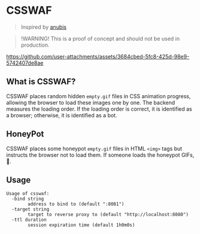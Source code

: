 # CSSWAF

> Inspired by [anubis](https://github.com/TecharoHQ/anubis)

> !WARNING! This is a proof of concept and should not be used in production.

https://github.com/user-attachments/assets/3684cbed-5fc8-425d-98e9-5742407de8ae

## What is CSSWAF?

CSSWAF places random hidden `empty.gif` files in CSS animation progress, allowing the browser to load these images one by one.
The backend measures the loading order. If the loading order is correct, it is identified as a browser; otherwise, it is identified as a bot.

## HoneyPot

CSSWAF places some honeypot `empty.gif` files in HTML `<img>` tags but instructs the browser not to load them.
If someone loads the honeypot GIFs, 🙅.

## Usage

```shell
Usage of csswaf:
  -bind string
        address to bind to (default ":8081")
  -target string
        target to reverse proxy to (default "http://localhost:8080")
  -ttl duration
        session expiration time (default 1h0m0s)
```
